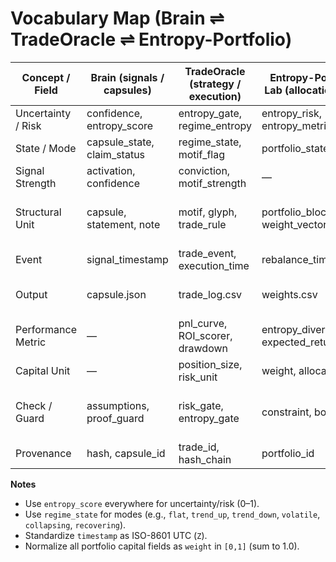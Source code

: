 # Vocabulary Map (Brain ⇌ TradeOracle ⇌ Entropy-Portfolio)

| Concept / Field       | Brain (signals / capsules) | TradeOracle (strategy / execution) | Entropy-Portfolio-Lab (allocation / risk) | **Preferred** |
|---|---|---|---|---|
| Uncertainty / Risk    | confidence, entropy_score  | entropy_gate, regime_entropy        | entropy_risk, entropy_metric               | **entropy_score** (0–1) |
| State / Mode          | capsule_state, claim_status| regime_state, motif_flag            | portfolio_state                             | **regime_state** (enum) |
| Signal Strength       | activation, confidence     | conviction, motif_strength          | —                                          | **confidence** (0–1) |
| Structural Unit       | capsule, statement, note   | motif, glyph, trade_rule            | portfolio_block, weight_vector              | **capsule** (research), **motif** (trading) |
| Event                 | signal_timestamp           | trade_event, execution_time         | rebalance_time                              | **timestamp** (ISO-8601) |
| Output                | capsule.json               | trade_log.csv                       | weights.csv                                  | **Unified I/O** (JSON/CSV + hash) |
| Performance Metric    | —                          | pnl_curve, ROI_scorer, drawdown     | entropy_diversification, expected_return     | **pnl_curve, drawdown, sharpe** |
| Capital Unit          | —                          | position_size, risk_unit            | weight, allocation                           | **weight** (0–1) |
| Check / Guard         | assumptions, proof_guard   | risk_gate, entropy_gate             | constraint, bound                            | **constraint** (general), **risk_gate** (execution) |
| Provenance            | hash, capsule_id           | trade_id, hash_chain                | portfolio_id                                 | **id + hash** (chainable) |

**Notes**
- Use `entropy_score` everywhere for uncertainty/risk (0–1).
- Use `regime_state` for modes (e.g., `flat`, `trend_up`, `trend_down`, `volatile`, `collapsing`, `recovering`).
- Standardize `timestamp` as ISO-8601 UTC (`Z`).
- Normalize all portfolio capital fields as `weight` in `[0,1]` (sum to 1.0).

